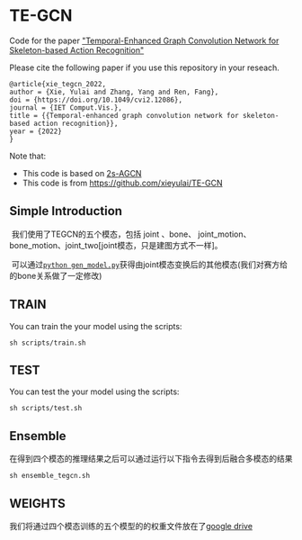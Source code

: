 # TE-GCN

Code for the paper ["Temporal-Enhanced Graph Convolution Network for Skeleton-based Action Recognition"](https://ietresearch.onlinelibrary.wiley.com/doi/10.1049/cvi2.12086)


Please cite the following paper if you use this repository in your reseach.
```
@article{xie_tegcn_2022,
author = {Xie, Yulai and Zhang, Yang and Ren, Fang},
doi = {https://doi.org/10.1049/cvi2.12086},
journal = {IET Comput.Vis.},
title = {{Temporal-enhanced graph convolution network for skeleton-based action recognition}},
year = {2022}
}
```

Note that:
- This code is based on [2s-AGCN](https://github.com/lshiwjx/2s-AGCN)
- This code is from https://github.com/xieyulai/TE-GCN

## Simple Introduction

​	我们使用了TEGCN的五个模态，包括 joint 、bone、 joint_motion、bone_motion、joint_two[joint模态，只是建图方式不一样]。

​	可以通过[`python gen_model.py`](../resources/gen_modal.py)获得由joint模态变换后的其他模态(我们对赛方给的bone关系做了一定修改)

## TRAIN

You can train the your model using the scripts:
```
sh scripts/train.sh
```

## TEST
You can test the your model using the scripts:
```
sh scripts/test.sh
```

## Ensemble

在得到四个模态的推理结果之后可以通过运行以下指令去得到后融合多模态的结果

```
sh ensemble_tegcn.sh
```

## WEIGHTS

我们将通过四个模态训练的五个模型的的权重文件放在了[google drive](https://drive.google.com/drive/folders/1sQglM8_eU3qquLz6vTDUYCJceoNOHCoR?usp=drive_link)
